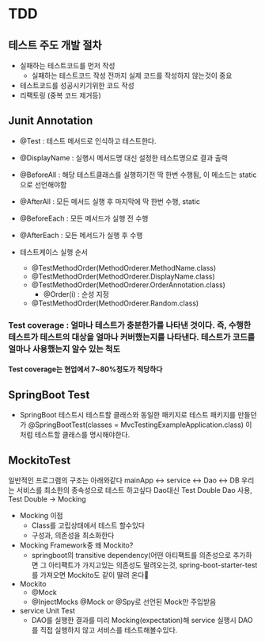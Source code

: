 # TDD

## 테스트 주도 개발 절차
* 실패하는 테스트코드를 먼저 작성
    * 실패하는 테스트코드 작성 전까지 실제 코드를 작성하지 않는것이 중요
* 테스트코드를 성공시키기위한 코드 작성
* 리팩토링 (중복 코드 제거등)

## Junit Annotation
* @Test : 테스트 메서드로 인식하고 테스트한다.
* @DisplayName : 실행시 메서드명 대신 설정한 테스트명으로 결과 출력
* @BeforeAll : 해당 테스트클래스를 실행하기전 딱 한번 수행됨, 이 메소드는 static으로 선언해야함
* @AfterAll : 모든 메서드 실행 후 마지막에 딱 한번 수행, static
* @BeforeEach : 모든 메서드가 실행 전 수행
* @AfterEach : 모든 메서드가 실행 후 수행

* 테스트케이스 실행 순서
    * @TestMethodOrder(MethodOrderer.MethodName.class)
    * @TestMethodOrder(MethodOrderer.DisplayName.class)
    * @TestMethodOrder(MethodOrderer.OrderAnnotation.class)
        * @Order(i) : 순성 지정
    * @TestMethodOrder(MethodOrderer.Random.class)


### Test coverage : 얼마나 테스트가 충분한가를 나타낸 것이다. 즉, 수행한 테스트가 테스트의 대상을 얼마나 커버했는지를 나타낸다. 테스트가 코드를 얼마나 사용했는지 알수 있는 척도 
#### Test coverage는 현업에서 7~80%정도가 적당하다

## SpringBoot Test
* SpringBoot 테스트시 테스트할 클래스와 동일한 패키지로 테스트 패키지를 만들던가 @SpringBootTest(classes = MvcTestingExampleApplication.class) 이처럼 테스트할 클래스를 명시해야한다.

## MockitoTest
일반적인 프로그램의 구조는 아래와같다
mainApp <-> service <-> Dao <-> DB
우리는 서비스를 최소한의 종속성으로 테스트 하고싶다
Dao대신 Test Double Dao 사용, Test Double -> Mocking
* Mocking 이점
    * Class를 고립상태에서 테스트 할수있다
    * 구성과, 의존성을 최소화한다
* Mocking Framework중 왜 Mockito?
    * springboot의 transitive dependency(어떤 아티팩트를 의존성으로 추가하면 그 아티팩트가 가지고있는 의존성도 딸려오는것, spring-boot-starter-test를 가져오면 Mockito도 같이 딸려 온다
* Mockito
    * @Mock
    * @InjectMocks @Mock or @Spy로 선언된 Mock만 주입받음
* service Unit Test
    * DAO를 실행한 결과를 미리 Mocking(expectation)해 service 실행시 DAO를 직접 실행하지 않고 서비스를 테스트해볼수있다.
